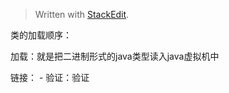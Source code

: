 


> Written with [StackEdit](https://stackedit.io/).

类的加载顺序：

加载：就是把二进制形式的java类型读入java虚拟机中

链接：
	- 验证：验证

<!--stackedit_data:
eyJoaXN0b3J5IjpbMTA5MDQyMjM5NiwxNDgxMzg2NDJdfQ==
-->